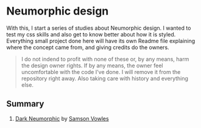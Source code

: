 # Neumorphic design

With this, I start a series of studies about Neumorphic design. I wanted to test my css skills and also get to know better about how it is styled. Everything small project done here will have its own Readme file explaining where the concept came from, and giving credits do the owners.

> I do not indend to profit with none of these or, by any means, harm the design owner rights. If by any means, the owner feel uncomfortable with the code I've done. I will remove it from the repository right away. Also taking care with history and everything else.

## Summary

1. [Dark Neumorphic](project-1/README.md) by [Samson Vowles](https://dribbble.com/vowles)